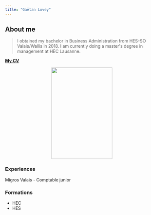 ```yaml
---
title: "Gaëtan Lovey"
---
```

## About me

> I obtained my bachelor in Business Administration from HES-SO Valais/Wallis in 2018. 
> I am currently doing a master's degree in management at HEC Lausanne. 

[__**My CV**__](https://glovey.netlify.app/en/curriculum-vitæ/)

<p align="center">
  <img src="/profile.png" width="200" height="300"/>
</p>

### Experiences 

Migros Valais - Comptable junior

### Formations

- HEC 
- HES
